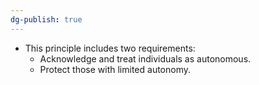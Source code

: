 ```yaml
---
dg-publish: true
---
```

- This principle includes two requirements:
	- Acknowledge and treat individuals as autonomous. 
	- Protect those with limited autonomy. 